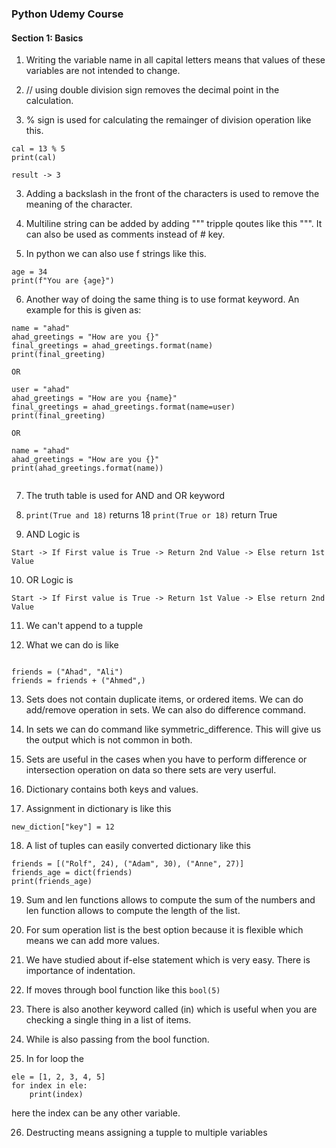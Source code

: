 ### Python Udemy Course 

#### Section 1: Basics

1. Writing the variable name in all capital letters means that values of these variables are not intended to change.

2. // using double division sign removes the decimal point in the calculation.

2. % sign is used for calculating the remainger of division operation like this. 
```
cal = 13 % 5
print(cal)

result -> 3

```

3. Adding a backslash in the front of the characters is used to remove the meaning of the character.

4. Multiline string can be added by adding """ tripple qoutes like this """. It can also be used as comments instead of # key. 

5. In python we can also use f strings like this.

``` 
age = 34
print(f"You are {age}") 

 ```
6. Another way of doing the same thing is to use format keyword. An example for this is given as:
```
name = "ahad"
ahad_greetings = "How are you {}"
final_greetings = ahad_greetings.format(name)
print(final_greeting)

OR

user = "ahad"
ahad_greetings = "How are you {name}"
final_greetings = ahad_greetings.format(name=user)
print(final_greeting)

OR

name = "ahad"
ahad_greetings = "How are you {}"
print(ahad_greetings.format(name))


```

7. The truth table is used for AND and OR keyword

8. ```print(True and 18)``` returns 18
```print(True or 18)``` return True

9. AND Logic is 
```
Start -> If First value is True -> Return 2nd Value -> Else return 1st Value

```

10. OR Logic is 

```
Start -> If First value is True -> Return 1st Value -> Else return 2nd Value

```

11. We can't append to a tupple

12. What we can do is like
```

friends = ("Ahad", "Ali")
friends = friends + ("Ahmed",)

```

13. Sets does not contain duplicate items, or ordered items. We can do add/remove operation in sets. We can also do difference command.

14. In sets we can do command like symmetric_difference. This will give us the output which is not common in both.

15. Sets are useful in the cases when you have to perform difference or intersection operation on data so there sets are very userful.

16. Dictionary contains both keys and values.

17. Assignment in dictionary is like this 
```
new_diction["key"] = 12

```

18. A list of tuples can easily converted  dictionary like this
```
friends = [("Rolf", 24), ("Adam", 30), ("Anne", 27)]
friends_age = dict(friends)
print(friends_age)

```

19. Sum and len functions allows to compute the sum of the numbers and len function allows to compute the length of the list.

20. For sum operation list is the best option because it is flexible which means we can add more values.


21. We have studied about if-else statement which is very easy. There is importance of indentation.

22. If moves through bool function like this ```bool(5)```

23. There is also another keyword called (in) which is useful when you are checking a single thing in a list of items.

24. While is also passing from the bool function. 

25. In for loop the 
```
ele = [1, 2, 3, 4, 5]
for index in ele:
    print(index)
```
here the index can be any other variable.

26. Destructing means assigning a tupple to multiple variables
